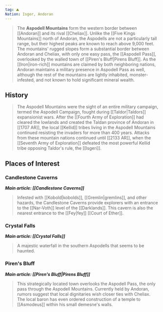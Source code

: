 ```yaml
---
tag: ⛰️️
Nation: Isger, Andoran
---
```

> The **Aspodell Mountains** form the western border between [[Andoran]] and its rival [[Cheliax]]. Unlike the [[Five Kings Mountains]] north of Andoran, the Aspodells are not a particularly tall range, but their highest peaks are known to reach above 9,000 feet. The mountains' rugged slopes form a substantial border between Andoran and Cheliax, with only one easy pass, the [[Aspodell Pass]], overlooked by the walled town of [[Piren's Bluff|Pirens Bluff]]. As the [[Iron|iron-rich]] mountains are claimed by both neighboring nations, Andoran maintains a military presence in Aspodell Pass as well, although the rest of the mountains are lightly inhabited, monster-infested, and not known to hold significant mineral wealth.



## History

> The Aspodell Mountains were the sight of an entire military campaign, termed the Aspodell Campaign, fought during [[Taldor|Taldors]] expansionist wars. After the [[Fourth Army of Exploration]] had cleared the lowlands and created the Taldan province of Andoran in [[1707 AR]], the local [[Kellid]] tribes living in the Aspodell Mountains continued resisting the invaders for more than 400 years. Attacks from these mountain nations continued until [[2133 AR]], when the [[Seventh Army of Exploration]] defeated the most powerful Kellid tribe opposing Taldor's rule, the [[Isgeri]].


## Places of Interest


### Candlestone Caverns

***Main article: [[Candlestone Caverns]]***
> Infested with [[Kobold|kobolds]], [[Gremlin|gremlins]], and other hazards, the Candlestone Caverns provide explorers with an entrance to the [[Nar-Voth]] level of the [[Darklands]]. This cavern is also the nearest entrance to the [[Fey|fey]] [[Court of Ether]].


### Crystal Falls

***Main article: [[Crystal Falls]]***
> A majestic waterfall in the southern Aspodells that seems to be haunted.


### Piren's Bluff

***Main article: [[Piren's Bluff|Pirens Bluff]]***
> This strategically located town overlooks the Aspodell Pass, the only pass through the Aspodell Mountains. Currently held by Andoran, rumors suggest that local dignitaries wish closer ties with Cheliax. The local baron has even ordered construction of a temple to [[Asmodeus]] within his small demesne's walls.









